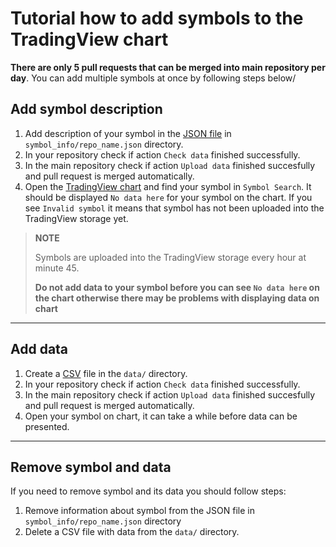 # Tutorial how to add symbols to the TradingView chart
__There are only 5 pull requests that can be merged into main repository per day__. You can add multiple symbols at once by following steps below/
## Add symbol description
1. Add description of your symbol in the [JSON file](data.md#symbol_info-format) in `symbol_info/repo_name.json` directory.
2. In your repository check if action `Check data` finished successfully.
3. In the main repository check if action `Upload data` finished succesfully and pull request is merged automatically.
4. Open the [TradingView chart](https://www.tradingview.com/chart/) and find your symbol in `Symbol Search`. It should be displayed `No data here` for your symbol on the chart. If you see `Invalid symbol` it means that symbol has not been uploaded into the TradingView storage yet. 
>__NOTE__
>
> Symbols are uploaded into the TradingView storage every hour at minute 45.
>
>__Do not add data to your symbol before you can see `No data here` on the chart otherwise there may be problems with displaying data on chart__

***

## Add data
1. Create a [CSV](data.md#data-format) file in the `data/` directory. 
2. In your repository check if action `Check data` finished successfully.
3. In the main repository сheck if action `Upload data` finished succesfully and pull request is merged automatically.
4. Open your symbol on chart, it can take a while before data can be presented.

***

## Remove symbol and data
If you need to remove symbol and its data you should follow steps:
1. Remove information about symbol from the JSON file in `symbol_info/repo_name.json` directory
2. Delete a CSV file with data from the `data/` directory. 
